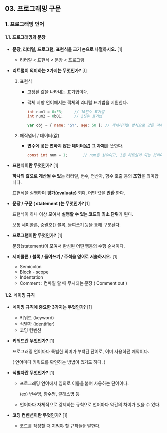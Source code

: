 ## 03. 프로그래밍 구문

### 1. 프로그래밍 언어

#### 1.1. 프로그래밍과 문장

* **문장, 리터럴, 프로그램, 표현식을 크기 순으로 나열하시오.** [1]
  * 리터럴 < 표현식 < 문장 < 프로그램





* **리트럴이 의미하는 2가지는 무엇인가?** [1]

  1. 표현식

     * 고정된 값을 나타내는 표기법이다. 

     * 객체 지향 언어에서는 객체의 리터럴 표기법을 지원한다.

       ```c#
       int num1 = 0xF3;		// 16진수 표기법
       int num2 = 0b01;		// 2진수 표기법
       ```

       ```javascript
       var obj = { name: 'SY', age: 50 }; // 객체리터럴 방식으로 만든 객체
       ```

  2. 매직넘버 / 데이터(값)

     * **변수에 넣는 변하지 않는 데이터(값) 그 자체**를 뜻한다.

       ```c#
       const int num = 1; 		// num은 상수이고, 1은 리트럴이 되는 것이다.
       ```





* **표현식이란 무엇인가?** [1]

  **하나의 값으로 계산될 수 있는** 리터럴, 변수, 연산자, 함수 호출 등의 **조합**을 의미합니다.  

  표현식을 실행하며 **평가(evaluate)** 되며, 어떤 값을 **반환** 한다.





* **문장 / 구문 ( statement )는 무엇인가?** [1]

  표현식이 하나 이상 모여서 **실행할 수 있는 코드의 최소 단위**가 된다. 

  보통 세미콜론, 중괄호{} 블록, 들여쓰기 등을 통해 구분된다.





* **프로그램이란 무엇인가?** [1]

  문장(statement)이 모여서 완성된 어떤 행동의 수행 순서이다.

  



* **세미콜론 / 블록 / 들여쓰기 / 주석을 영어로 서술하시오.** [1]
  * Semicolon
  * Block - scope
  * Indentation
  * Comment : 컴파일 할 때 무시되는 문장 ( Comment out )





#### 1.2. 네이밍 규칙

* **네이밍 규칙에 중요한 3가지는 무엇인가?** [1]
  * 키워드 (keyword)
  * 식별자 (identifier)
  * 코딩 컨벤션



* **키워드란 무엇인가?** [1]

  프로그래밍 언어마다 특별한 의미가 부여된 단어로, 이미 사용하던 예약어다.

  ( 언어마다 키워드를 확인하는 방법이 있기도 하다. )



* **식별자란 무엇인가?** [1]

  * 프로그래밍 언어에서 임의로 이름을 붙여 사용하는 단어이다.

    (ex) 변수명, 함수명, 클래스명 등

  * 언어마다 자체적으로 강제하는 규칙으로 언어마다 약간의 차이가 있을 수 있다.



* **코딩 컨벤션이란 무엇인가?** [1]
  * 코드를 작성할 때 지켜야 할 규칙들을 말한다.

